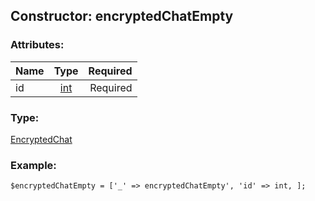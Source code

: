 ## Constructor: encryptedChatEmpty  

### Attributes:

| Name     |    Type       | Required |
|----------|:-------------:|---------:|
|id|[int](../types/int.md) | Required|
### Type: 

[EncryptedChat](../types/EncryptedChat.md)
### Example:

```
$encryptedChatEmpty = ['_' => encryptedChatEmpty', 'id' => int, ];
```